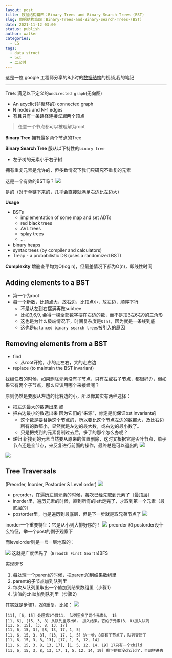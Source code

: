 ```yaml
---
layout: post
title: 数据结构篇四：Binary Trees and Binary Search Trees (BST)
slug: 数据结构篇四：Binary-Trees-and-Binary-Search-Trees-(BST)
date: 2021-11-12 03:00
status: publish
author: walker
categories: 
  - CS
tags:
  - data struct
  - bst
  - 二叉树
---
```


这是一位 google 工程师分享的8小时的[数据结构](https://www.youtube.com/watch?v=RBSGKlAvoiM)的视频,我的笔记

-----

Tree: 满足以下定义的`undirected graph`(无向图)

* An acyclic(非循环的) connected graph
* N nodes and N-1 edges
* 有且只有一条路径连接*任意*两个顶点

> 任意一个节点都可以被理解为root

**Binary Tree**
拥有最多两个节点的Tree

**Binary Search Tree**
服从以下特性的`binary tree`
* 左子树的元素小于右子树

拥有重复元素是允许的，但多数情况下我们只研究不重复的元素

这是一个有效的BST吗？
![](../assets/1859625-eb53cdabc9882549.png)

是的（对于单链下来的，几乎会直接就满足右边比左边大）

**Usage**
* BSTs
    * implementation of some map and set ADTs
    * red black trees
    * AVL trees
    * splay trees
    * ...
* binary heaps
* syntax trees (by compiler and calculators)
* Treap - a probabilistic DS (uses a randomized BST)

**Complexity**
增删查平均为O(log n)，但最差情况下都为O(n)，即线性时间

## Adding elements to a BST

* 第一个为root
* 每一个新数，比顶点大，放右边，比顶点小，放左边，顺序下行
    * 不是从左到右摆满再做subtree
    * 比如3,6,9, 会得一棵全部数字摆在右边的数，而不是顶3左6右9的三角形
    * 这也是为什么极端情况下，时间复杂度是`O(n)`，因为就是一条线到底
    * 这也是`balanced binary search trees`被引入的原因

## Removing elements from a BST
* find
    * 从root开始，小的走左右，大的走右边
* replace (to maintain the BST invariant)

找继任者的时候，如果删除元素没有子节点，只有左或右子节点，都很好办，但如果它有两个子节点，那么应该用哪个来接续呢？

原则仍然是要服从左边的比右边的小，所以你其实有两种选择：
* 把左边最大的数选出来 或
* 把右边最小的数选出来
因为它们的“来源”，肯定是能保证bst invariant的
    * 这个数是要替换这个节点的，所以要比这个节点左边的数都大，及比右边所有的数都小，显然就是左边的最大数，或右边的最小数了。
    * 只是把找到的元素复制过去后，多了的那个怎么办呢？
* 递归
新找到的元素当然要从原来的位置删除，这时又根据它是否叶节点，单子节点还是全节点，来反复进行前面的操作，最终总是可以退出的
![](../assets/1859625-fe4933def0919bb4.png)

![](../assets/1859625-030c4c0da9747aa2.png)


## Tree Traversals

(Preorder, Inorder, Postorder & Level order)
![](../assets/1859625-65233a21bae1e3f0.png)


* preorder，在遍历左侧元素的时候，每次已经先取到元素了（最顶层）
* inorder里，遍历元素的时候，直到所有的left走完了，才取到第一个元素（最底层的）
* postorder里，也是遍历到最底层，但是下一步就是取兄弟节点了
![](../assets/1859625-25f43a6703718c58.png)

inorder一个重要特征：它是从小到大排好序的！
![](../assets/1859625-269f5d45ae7e362f.png)
preorder 和 postorder没什么特征，举一个post的例子观察下

而levelorder则是一`层`一层地取的：

![](../assets/1859625-351d8f633be89c7e.png)
这就是广度优先了（`Breadth First Searth`)BFS

实现BFS
1. 每处理一个parent的时候，把parent加到结果数组里
2. parent的子节点加到队列里
3. 每次从队列里取出一个值加到结果数组里（步骤1）
4. 该值的child加到队列里（步骤2）

其实就是步骤1，2的重复，比如：
![](../assets/1859625-3c0e0102be2241f7.png)

```
[11], [6, 15] 处理第1个数11， 队列里多了两个元素6， 15
[11, 6], [15, 3, 8] 从队列里取出6， 加入结果，它的子元素(3, 8)加入队列
[11, 6, 15], [3, 8, 13, 17]
[11, 6, 15, 3], [8, 13, 17, 1, 5]
[11, 6, 15, 3, 8], [13, 17, 1, 5] 这一步，8没有子节点了，队列变短了
[11, 6, 15, 3, 8, 13], [17, 1, 5, 12, 14]
[11, 6, 15, 3, 8, 13, 17], [1, 5, 12, 14, 19] 17只有一个child
[11, 6, 15, 3, 8, 13, 17, 1, 5, 12, 14, 19] 剩下的都没child了，全部拼进去
```
